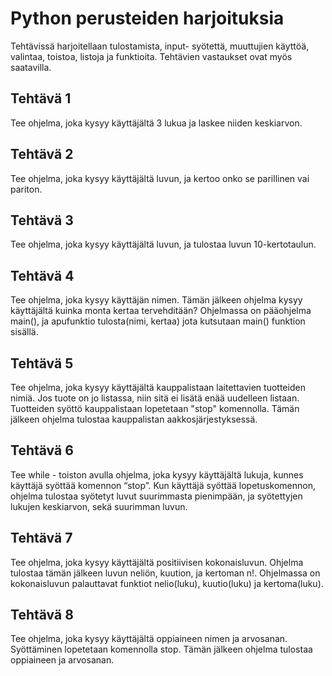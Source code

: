 



# **Python perusteiden harjoituksia**

Tehtävissä harjoitellaan tulostamista, input- syötettä, muuttujien käyttöä, valintaa, toistoa, listoja ja funktioita.  Tehtävien vastaukset ovat myös saatavilla.



## Tehtävä 1

Tee ohjelma, joka kysyy käyttäjältä 3 lukua ja laskee niiden keskiarvon.

## Tehtävä 2

Tee ohjelma, joka kysyy käyttäjältä luvun, ja kertoo onko se parillinen vai pariton.

## Tehtävä 3

Tee ohjelma, joka kysyy käyttäjältä luvun, ja tulostaa luvun 10-kertotaulun.

## Tehtävä 4

Tee ohjelma, joka kysyy käyttäjän nimen. Tämän jälkeen ohjelma kysyy käyttäjältä kuinka monta kertaa tervehditään? Ohjelmassa on pääohjelma main(), ja apufunktio tulosta(nimi, kertaa) jota kutsutaan main() funktion sisällä.


## Tehtävä 5

Tee ohjelma, joka kysyy käyttäjältä kauppalistaan laitettavien tuotteiden nimiä. Jos tuote on jo listassa, niin sitä ei lisätä enää uudelleen listaan. Tuotteiden syöttö kauppalistaan lopetetaan "stop" komennolla. Tämän jälkeen ohjelma tulostaa kauppalistan aakkosjärjestyksessä.


## Tehtävä 6

Tee while - toiston avulla ohjelma, joka kysyy käyttäjältä lukuja, kunnes käyttäjä syöttää komennon “stop”. Kun käyttäjä syöttää lopetuskomennon, ohjelma tulostaa syötetyt luvut suurimmasta pienimpään, ja syötettyjen lukujen keskiarvon, sekä suurimman luvun.

## Tehtävä 7

Tee ohjelma, joka kysyy käyttäjältä positiivisen kokonaisluvun. Ohjelma tulostaa tämän jälkeen luvun neliön, kuution, ja kertoman n!. Ohjelmassa on kokonaisluvun palauttavat funktiot nelio(luku), kuutio(luku) ja kertoma(luku).


## Tehtävä 8
Tee ohjelma, joka kysyy käyttäjältä oppiaineen nimen ja arvosanan. Syöttäminen lopetetaan komennolla stop. Tämän jälkeen ohjelma tulostaa oppiaineen ja arvosanan.

